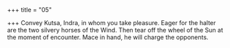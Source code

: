 +++
title = "05"

+++
Convey Kutsa, Indra, in whom you take pleasure. Eager for the halter are  the two silvery horses of the Wind.
Then tear off the wheel of the Sun at the moment of encounter. Mace in  hand, he will charge the opponents.